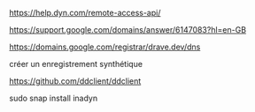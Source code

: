 https://help.dyn.com/remote-access-api/

https://support.google.com/domains/answer/6147083?hl=en-GB

https://domains.google.com/registrar/drave.dev/dns

créer un enregistrement synthétique

https://github.com/ddclient/ddclient

sudo snap install inadyn